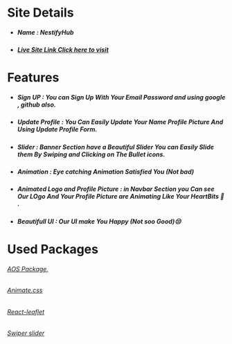 
# Site Details

* #####  Name : NestifyHub
* ##### [Live Site Link Click here to visit](https://assignment-9-dd8f2.web.app)

# Features
* ##### __Sign UP :__ You can Sign Up With Your Email Password and using google , github also.
* ##### __Update Profile :__ You Can Easily Update Your Name Profile Picture And Using Update Profile Form.
* ##### __Slider :__ Banner Section have a  Beautiful Slider You can Easily Slide them By Swiping and Clicking on The Bullet icons.
* ##### __Animation :__ Eye catching Animation Satisfied You (Not bad)
* ##### __Animated Logo and Profile Picture :__ in Navbar Section you Can see Our LOgo And Your Profile Picture are Animating Like Your HeartBits 💓 .
* ##### __Beautifull UI :__ Our UI  make You Happy (Not soo Good)😒 

# Used Packages
 ###### [AOS Package,](https://www.npmjs.com/package/aos)
 ###### [ Animate.css](https://animate.style/)
 ###### [ React-leaflet](https://react-leaflet.js.org/)
 ###### [Swiper slider](https://swiperjs.com/)